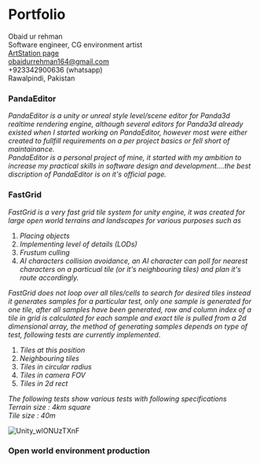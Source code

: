 # Portfolio
Obaid ur rehman  
Software engineer, CG environment artist      
[ArtStation page](https://rehman13.artstation.com/)  
obaidurrehman164@gmail.com  
+923342900636 (whatsapp)  
Rawalpindi, Pakistan  

### PandaEditor
_PandaEditor is a unity or unreal style level/scene editor for Panda3d realtime rendering engine, although several editors for Panda3d already existed when I started working on PandaEditor, however most were either created to fullfill requirements on a per project basics or fell short of maintainance.   
PandaEditor is a personal project of mine, it started with my ambition to increase my practical skills in software design and development....the best discription of PandaEditor is on it's official page._

### FastGrid
_FastGrid is a very fast grid tile system for unity engine, it was created for large open world terrains and landscapes for various purposes such as_

1. _Placing objects_
2. _Implementing level of details (LODs)_
3. _Frustum culling_
4. _AI characters collision avoidance, an AI character can poll for nearest characters on a particual tile (or it's neighbouring tiles) and plan it's route accordingly._

_FastGrid does not loop over all tiles/cells to search for desired tiles instead it generates samples for a particular test, only one sample is generated for one tile, after all samples have been generated, row and column index of a tile in grid is calculated for each sample and exact tile is pulled from a 2d dimensional array, the method of generating samples depends on type of test, following tests are currently implemented_.

1. _Tiles at this position_
2. _Neighbouring tiles_
3. _Tiles in circular radius_
4. _Tiles in camera FOV_
5. _Tiles in 2d rect_

_The following tests show various tests with following specifications_  
_Terrain size : 4km square_  
_Tile size : 40m_  

![Unity_wlONUzTXnF](https://user-images.githubusercontent.com/23467551/158054074-9a4828b5-e57d-4fe2-aa13-9e4ba86fa01f.gif)

### Open world environment production


